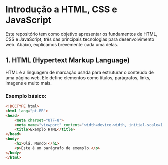 # Introdução a HTML, CSS e JavaScript

Este repositório tem como objetivo apresentar os fundamentos de HTML, CSS e JavaScript, três das principais tecnologias para desenvolvimento web. Abaixo, explicamos brevemente cada uma delas.

## 1. HTML (Hypertext Markup Language)

HTML é a linguagem de marcação usada para estruturar o conteúdo de uma página web. Ele define elementos como títulos, parágrafos, links, imagens e muito mais.

### Exemplo básico:
```html
<!DOCTYPE html>
<html lang="pt-BR">
<head>
    <meta charset="UTF-8">
    <meta name="viewport" content="width=device-width, initial-scale=1.0">
    <title>Exemplo HTML</title>
</head>
<body>
    <h1>Olá, Mundo!</h1>
    <p>Este é um parágrafo de exemplo.</p>
</body>
</html>
